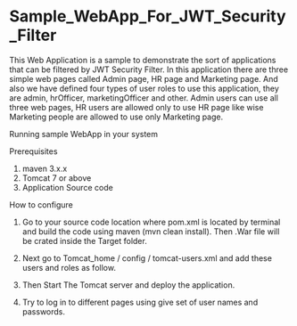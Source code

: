 # Sample_WebApp_For_JWT_Security_Filter

This Web Application is a sample to demonstrate the sort of applications that can be filtered by JWT Security Filter. In this application there are three simple web pages called Admin page, HR page and Marketing page. And also we have defined four types of user roles to use this application, they are admin, hrOfficer, marketingOfficer and other. Admin users can use all three web pages, HR users are allowed only to use HR page like wise Marketing people are allowed to use only Marketing page.

Running sample WebApp in your system

Prerequisites 

1. maven 3.x.x
2. Tomcat 7 or above
3. Application Source code

How to configure

1. Go to your source code location where pom.xml is located by terminal and build the code using maven (mvn clean install). Then .War file will be crated inside the Target folder.

2. Next go to Tomcat_home / config / tomcat-users.xml and add these users and roles as follow.

	<!--<user username="admin" password="admin" roles="manager-gui,admin gui,admin"/>
	<user username="hr" password="hr" roles="HROfficer"/>
	<user username="mkt" password="mkt" roles="MarketingOfficer"/>
	<user username="mktandhr" password="mktandhr" roles="HROfficer,MarketingOfficer"/>
	<user username="other" password="other" roles="other"/>-->

3. Then Start The Tomcat server and deploy the application.

4. Try to log in to different pages using give set of user names and passwords.
